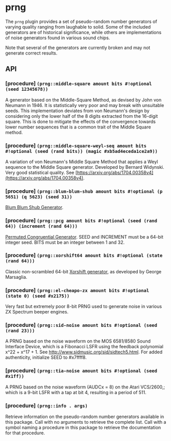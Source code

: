 # prng

The `prng` plugin provides a set of pseudo-random number generators of varying quality ranging from laughable to solid. Some of the included generators are of historical significance, while others are implementations of noise generators found in various sound chips.

Note that several of the generators are currently broken and may not generate correct results.


## API

### [procedure] `(prng::middle-square amount bits #!optional (seed 12345678))`

A generator based on the Middle-Square Method, as devised by John von Neumann in 1946. It is statistically very poor and may break with unsuitable seeds. This implementation deviates from von Neumann's design by considering only the lower half of the 8 digits extracted from the 16-digit square. This is done to mitigate the effects of the convergence towards lower number sequences that is a common trait of the Middle Square method.


### [procedure] `(prng::middle-square-weyl-seq amount bits #!optional (seed (rand bits)) (magic #xb5ad4eceda1ce2a9))`

A variation of von Neumann's Middle Square Method that applies a Weyl sequence to the Middle Square generator. Developed by Bernard Widynski. Very good statistical quality. See [https://arxiv.org/abs/1704.00358v4](https://arxiv.org/abs/1704.00358v4).


### [procedure] `(prng::blum-blum-shub amount bits #!optional (p 5651) (q 5623) (seed 31))`

[Blum Blum Shub Generator](https://en.wikipedia.org/wiki/Blum_Blum_Shub).


### [procedure] `(prng::pcg amount bits #!optional (seed (rand 64)) (increment (rand 64)))`

[Permuted Congruential Generator](https://www.pcg-random.org/). SEED and INCREMENT must be a 64-bit integer seed. BITS must be an integer between 1 and 32.


### [procedure] `(prng::xorshift64 amount bits #!optional (state (rand 64)))`

Classic non-scrambled 64-bit [Xorshift generator](https://en.wikipedia.org/wiki/Xorshift), as developed by George Marsaglia.


### [procedure] `(prng::el-cheapo-zx amount bits #!optional (state 0) (seed #x2175))`

Very fast but extremely poor 8-bit PRNG used to generate noise in various ZX Spectrum beeper engines.


### [procedure] `(prng::sid-noise amount bits #!optional (seed (rand 23)))`

A PRNG based on the noise waveform on the MOS 6581/8580 Sound Interface Device, which is a Fibonacci LSFR using the feedback polynomial x^22 + x^17 + 1. See http://www.sidmusic.org/sid/sidtech5.html. For added authenticity, initialize SEED to #x7ffff8.


### [procedure] `(prng::tia-noise amount bits #!optional (seed #x1ff))`

A PRNG based on the noise waveform (AUDCx = 8) on the Atari VCS/2600,; which is a 9-bit LSFR with a tap at bit 4, resulting in a period of 511.


### [procedure] `(prng::info . args)`

Retrieve information on the pseudo-random number generators available in this package. Call with no arguments to retrieve the complete list. Call with a symbol naming a procedure in this package to retrieve the documentation for that procedure.
